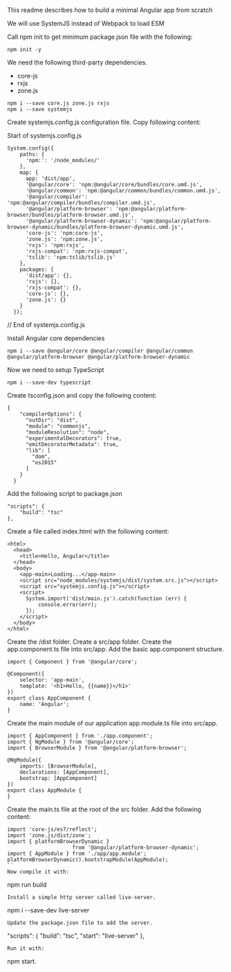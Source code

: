 This readme describes how to build a minimal Angular app from scratch

We will use SystemJS instead of Webpack to load ESM

Call npm init to get minimum package.json file with the following:
```
npm init -y
``` 

We need the following third-party dependencies.
- core-js
- rxjs
- zone.js
```
npm i --save core.js zone.js rxjs
npm i --save systemjs
```
Create systemjs.config.js configuration file.
Copy following content:

Start of systemjs.config.js
```
System.config({
    paths: {
      'npm:': '/node_modules/'
    },
    map: {
      app: 'dist/app',
      '@angular/core': 'npm:@angular/core/bundles/core.umd.js',
      '@angular/common': 'npm:@angular/common/bundles/common.umd.js',
      '@angular/compiler': 'npm:@angular/compiler/bundles/compiler.umd.js',
      '@angular/platform-browser': 'npm:@angular/platform-browser/bundles/platform-browser.umd.js',
      '@angular/platform-browser-dynamic': 'npm:@angular/platform-browser-dynamic/bundles/platform-browser-dynamic.umd.js',
      'core-js': 'npm:core-js',
      'zone.js': 'npm:zone.js',
      'rxjs': 'npm:rxjs',
      'rxjs-compat': 'npm:rxjs-compat',
      'tslib': 'npm:tslib/tslib.js'
    },
    packages: {
      'dist/app': {},
      'rxjs': {},
      'rxjs-compat': {},
      'core-js': {},
      'zone.js': {}
    }
  });
```
// End of systemjs.config.js

Install Angular core dependencies
```
npm i --save @angular/core @angular/compiler @angular/common @angular/platform-browser @angular/platform-browser-dynamic
```

Now we need to setup TypeScript
```
npm i --save-dev typescript
```
Create tsconfig.json and copy the following content:
```
{
    "compilerOptions": {
      "outDir": "dist",
      "module": "commonjs",
      "moduleResolution": "node",
      "experimentalDecorators": true,
      "emitDecoratorMetadata": true,
      "lib": [
        "dom",
        "es2015"
      ]
    }
  }
```
Add the following script to package.json
```
"scripts": {
    "build": "tsc"
},
```
Create a file called index.html with the following content:
```
<html>
  <head>
    <title>Hello, Angular</title>
  </head>
  <body>
    <app-main>Loading...</app-main>
    <script src="node_modules/systemjs/dist/system.src.js"></script>
    <script src="systemjs.config.js"></script>
    <script>
      System.import('dist/main.js').catch(function (err) {
          console.error(err);
      });
    </script>
  </body>
</html>
```
Create the /dist folder.
Create a src/app folder.
Create the app.component.ts file into src/app.
Add the basic app.component structure.
```
import { Component } from '@angular/core';

@Component({
    selector: 'app-main',
    template: '<h1>Hello, {{name}}</h1>'
})
export class AppComponent {
    name: 'Angular';
}
```
Create the main module of our application app.module.ts file into src/app.
```
import { AppComponent } from './app.component';
import { NgModule } from '@angular/core';
import { BrowserModule } from '@angular/platform-browser';

@NgModule({
    imports: [BrowserModule],
    declarations: [AppComponent],
    bootstrap: [AppComponent]
})
export class AppModule {    
}
```
Create the main.ts file at the root of the src folder.
Add the following content:
```
import 'core-js/es7/reflect';
import 'zone.js/dist/zone';
import { platformBrowserDynamic } 
                     from '@angular/platform-browser-dynamic';
import { AppModule } from './app/app.module';
platformBrowserDynamic().bootstrapModule(AppModule);
``
Now compile it with:
```
npm run build
```
Install a simple http server called live-server.
```
npm i --save-dev live-server
```
Update the package.json file to add the server.
```
"scripts": {
  "build": "tsc",
  "start": "live-server"
},
```
Run it with:
```
npm start.
```
